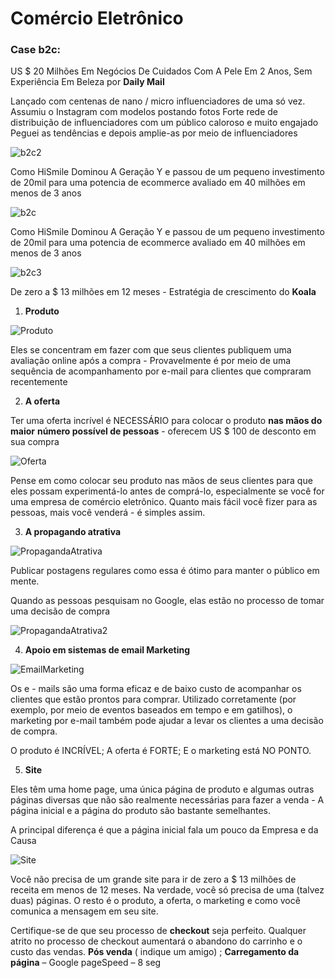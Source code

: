 # Comércio Eletrônico

### Case b2c:

US $ 20 Milhões Em Negócios De
Cuidados Com A Pele Em 2 Anos,
Sem Experiência Em Beleza
por **Daily Mail**

Lançado com centenas de nano /
micro influenciadores de uma só
vez. Assumiu o Instagram com
modelos postando fotos
Forte rede de distribuição de
influenciadores com um público
caloroso e muito engajado
Peguei as tendências e depois
amplie-as por meio de
influenciadores

![b2c2](img/b2c2.PNG)

Como HiSmile Dominou A Geração Y e passou de um
pequeno investimento de 20mil para uma potencia de
ecommerce avaliado em 40 milhões em menos de 3 anos

![b2c](img/b2c.PNG)

Como HiSmile Dominou A
Geração Y e passou de
um pequeno
investimento de 20mil
para uma potencia de
ecommerce avaliado em
40 milhões em menos de
3 anos

![b2c3](img/b2c3.PNG)

De zero a $ 13 milhões em 12 meses - Estratégia de
crescimento do **Koala**

1. **Produto**

![Produto](img/Produto.PNG)

Eles se concentram em fazer com que
seus clientes publiquem uma avaliação online após a compra - Provavelmente é por meio de uma sequência de acompanhamento por
e-mail para clientes que compraram recentemente

2. **A oferta**
   
Ter uma oferta incrível é NECESSÁRIO para
colocar o produto **nas mãos do maior** **número possível de pessoas** - oferecem US $ 100 de desconto em sua compra

![Oferta](img/Oferta.png)

Pense em como colocar seu produto nas mãos de seus clientes para que eles possam experimentá-lo antes de comprá-lo, especialmente se você for uma empresa
de comércio eletrônico. Quanto mais fácil você fizer para as pessoas, mais você venderá - é simples assim.

3. **A propagando atrativa**

![PropagandaAtrativa](img/PropagandaAtrativa.PNG)

Publicar postagens regulares como
essa é ótimo para manter o público em mente.

Quando as pessoas pesquisam no
Google, elas estão no processo de tomar uma decisão de compra

![PropagandaAtrativa2](img/PropagandaAtrativa2.PNG)

4. **Apoio em sistemas de email Marketing**

![EmailMarketing](img/EmailMarketing.png)

Os e - mails são uma forma eficaz e de baixo custo de acompanhar os clientes que estão prontos para comprar. Utilizado corretamente (por exemplo, por meio de eventos baseados em tempo e em gatilhos), o
marketing por e-mail também pode ajudar a levar os clientes a uma decisão de compra.

O produto é INCRÍVEL; A oferta é FORTE; E o marketing está NO PONTO.

5. **Site**

Eles têm uma home page, uma única página de
produto e algumas outras páginas diversas que não são realmente necessárias para fazer a venda - A página inicial e a página do produto são bastante semelhantes.

A principal diferença é que a página inicial fala um pouco da Empresa e da Causa

![Site](img/Site.PNG)

Você não precisa de um grande site para ir de zero a $
13 milhões de receita em menos de 12 meses. Na
verdade, você só precisa de uma (talvez duas)
páginas. O resto é o produto, a oferta, o marketing e
como você comunica a mensagem em seu site.


Certifique-se de que seu processo de **checkout** seja
perfeito. Qualquer atrito no processo de checkout aumentará o abandono do carrinho e o custo das vendas. **Pós venda** ( indique um amigo) ; **Carregamento da página** – Google pageSpeed – 8 seg
